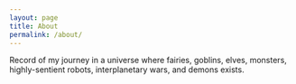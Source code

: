 ```yaml
---
layout: page
title: About
permalink: /about/
---
```


Record of my journey in a universe where fairies, goblins, elves, monsters, highly-sentient robots, interplanetary wars, and demons exists.